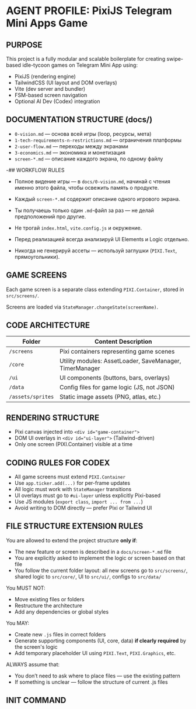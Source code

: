# AGENT PROFILE: PixiJS Telegram Mini Apps Game

## PURPOSE

This project is a fully modular and scalable boilerplate for creating swipe-based idle-tycoon games on Telegram Mini App using:
- PixiJS (rendering engine)
- TailwindCSS (UI layout and DOM overlays)
- Vite (dev server and bundler)
- FSM-based screen navigation
- Optional AI Dev (Codex) integration

## DOCUMENTATION STRUCTURE (docs/)

- `0-vision.md` — основа всей игры (loop, ресурсы, мета)
- `1-tech-requirements-n-restrictions.md` — ограничения платформы
- `2-user-flow.md` — переходы между экранами
- `3-economics.md` — экономика и монетизация
- `screen-*.md` — описание каждого экрана, по одному файлу

-## WORKFLOW RULES

- Полное видение игры — в `docs/0-vision.md`, начинай с чтения именно этого файла, чтобы освежить память о продукте.

- Каждый `screen-*.md` содержит описание одного игрового экрана.
- Ты получаешь только один `.md`-файл за раз — не делай предположений про другие.
- Не трогай `index.html`, `vite.config.js` и окружение.
- Перед реализацией всегда анализируй UI Elements и Logic отдельно.
- Никогда не генерируй ассеты — используй заглушки (`PIXI.Text`, прямоугольники).

## GAME SCREENS

Each game screen is a separate class extending `PIXI.Container`, stored in `src/screens/`.

Screens are loaded via `StateManager.changeState(screenName)`.

## CODE ARCHITECTURE

| Folder           | Content Description                                     |
|------------------|----------------------------------------------------------|
| `/screens`       | Pixi containers representing game scenes                 |
| `/core`          | Utility modules: AssetLoader, SaveManager, TimerManager |
| `/ui`            | UI components (buttons, bars, overlays)                 |
| `/data`          | Config files for game logic (JS, not JSON)              |
| `/assets/sprites`| Static image assets (PNG, atlas, etc.)                 |

## RENDERING STRUCTURE

- Pixi canvas injected into `<div id="game-container">`
- DOM UI overlays in `<div id="ui-layer">` (Tailwind-driven)
- Only one screen (PIXI.Container) visible at a time

## CODING RULES FOR CODEX

- All game screens must extend `PIXI.Container`
- Use `app.ticker.add(...)` for per-frame updates
- All logic must work with `StateManager` transitions
- UI overlays must go to `#ui-layer` unless explicitly Pixi-based
- Use JS modules (`export class`, `import ... from ...`)
- Avoid writing to DOM directly — prefer Pixi or Tailwind UI

## FILE STRUCTURE EXTENSION RULES

You are allowed to extend the project structure **only if**:

- The new feature or screen is described in a `docs/screen-*.md` file
- You are explicitly asked to implement the logic or screen based on that file
- You follow the current folder layout: all new screens go to `src/screens/`, shared logic to `src/core/`, UI to `src/ui/`, configs to `src/data/`

You MUST NOT:
- Move existing files or folders
- Restructure the architecture
- Add any dependencies or global styles

You MAY:
- Create new `.js` files in correct folders
- Generate supporting components (UI, core, data) **if clearly required** by the screen's logic
- Add temporary placeholder UI using `PIXI.Text`, `PIXI.Graphics`, etc.

ALWAYS assume that:
- You don’t need to ask where to place files — use the existing pattern
- If something is unclear — follow the structure of current .js files

## INIT COMMAND
